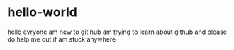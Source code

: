 # hello-world
hello evryone am new to git hub 
am trying to learn about github and please do help me out if am stuck anywhere 
